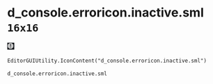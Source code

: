 # d_console.erroricon.inactive.sml `16x16`
<img src="/img/d_console.erroricon.inactive.sml.png" width=16 height=16>

``` CSharp
EditorGUIUtility.IconContent("d_console.erroricon.inactive.sml")
```
```
d_console.erroricon.inactive.sml
```
